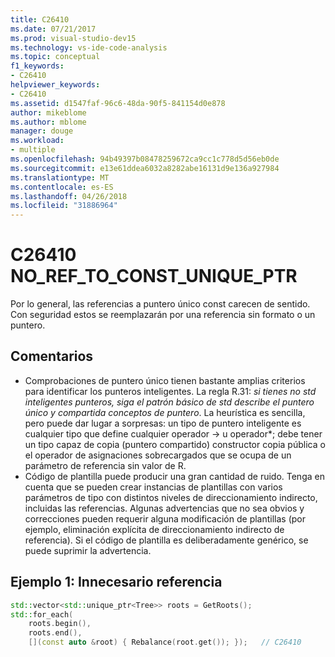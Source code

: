```yaml
---
title: C26410
ms.date: 07/21/2017
ms.prod: visual-studio-dev15
ms.technology: vs-ide-code-analysis
ms.topic: conceptual
f1_keywords:
- C26410
helpviewer_keywords:
- C26410
ms.assetid: d1547faf-96c6-48da-90f5-841154d0e878
author: mikeblome
ms.author: mblome
manager: douge
ms.workload:
- multiple
ms.openlocfilehash: 94b49397b08478259672ca9cc1c778d5d56eb0de
ms.sourcegitcommit: e13e61ddea6032a8282abe16131d9e136a927984
ms.translationtype: MT
ms.contentlocale: es-ES
ms.lasthandoff: 04/26/2018
ms.locfileid: "31886964"
---
```

# <a name="c26410--noreftoconstuniqueptr"></a>C26410 NO_REF_TO_CONST_UNIQUE_PTR
Por lo general, las referencias a puntero único const carecen de sentido. Con seguridad estos se reemplazarán por una referencia sin formato o un puntero.

## <a name="remarks"></a>Comentarios
- Comprobaciones de puntero único tienen bastante amplias criterios para identificar los punteros inteligentes. La regla R.31: *si tienes no std inteligentes punteros, siga el patrón básico de std describe el puntero único y compartida conceptos de puntero*. La heurística es sencilla, pero puede dar lugar a sorpresas: un tipo de puntero inteligente es cualquier tipo que define cualquier operador -> u operador\*; debe tener un tipo capaz de copia (puntero compartido) constructor copia pública o el operador de asignaciones sobrecargados que se ocupa de un parámetro de referencia sin valor de R.
- Código de plantilla puede producir una gran cantidad de ruido. Tenga en cuenta que se pueden crear instancias de plantillas con varios parámetros de tipo con distintos niveles de direccionamiento indirecto, incluidas las referencias. Algunas advertencias que no sea obvios y correcciones pueden requerir alguna modificación de plantillas (por ejemplo, eliminación explícita de direccionamiento indirecto de referencia). Si el código de plantilla es deliberadamente genérico, se puede suprimir la advertencia.

## <a name="example-1-unnecessary-reference"></a>Ejemplo 1: Innecesario referencia
```cpp
std::vector<std::unique_ptr<Tree>> roots = GetRoots();
std::for_each(
    roots.begin(),
    roots.end(),
    [](const auto &root) { Rebalance(root.get()); });   // C26410
```